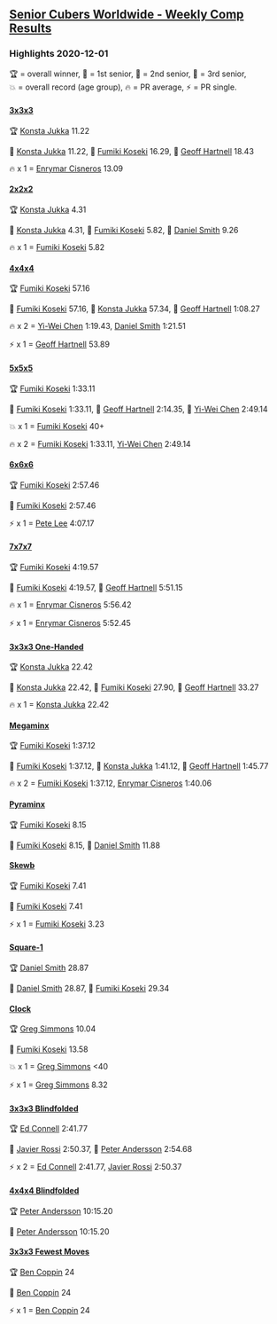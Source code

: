 <style>table {white-space: nowrap;}</style>
<link rel="stylesheet" type="text/css" href="/scw-comp/css/flags.css" />

## [Senior Cubers Worldwide - Weekly Comp Results](/scw-comp/results/)
### Highlights 2020-12-01

<span style="white-space: nowrap;">🏆 = overall winner</span>, <span style="white-space: nowrap;">🥇 = 1st senior</span>, <span style="white-space: nowrap;">🥈 = 2nd senior</span>, <span style="white-space: nowrap;">🥉 = 3rd senior</span>, <span style="white-space: nowrap;">💥 = overall record (age group)</span>, <span style="white-space: nowrap;">🔥 = PR average</span>, <span style="white-space: nowrap;">⚡ = PR single</span>.

#### [3x3x3](333.md)

<span style="white-space: nowrap;">🏆 [Konsta Jukka](../../persons/konsta_jukka/333.md) 11.22</span>

<span style="white-space: nowrap;">🥇 [Konsta Jukka](../../persons/konsta_jukka/333.md) 11.22</span>, <span style="white-space: nowrap;">🥈 [Fumiki Koseki](../../persons/fumiki_koseki/333.md) 16.29</span>, <span style="white-space: nowrap;">🥉 [Geoff Hartnell](../../persons/geoff_hartnell/333.md) 18.43</span>

🔥 x 1 = <span style="white-space: nowrap;">[Enrymar Cisneros](../../persons/enrymar_cisneros/333.md) 13.09</span>

#### [2x2x2](222.md)

<span style="white-space: nowrap;">🏆 [Konsta Jukka](../../persons/konsta_jukka/222.md) 4.31</span>

<span style="white-space: nowrap;">🥇 [Konsta Jukka](../../persons/konsta_jukka/222.md) 4.31</span>, <span style="white-space: nowrap;">🥈 [Fumiki Koseki](../../persons/fumiki_koseki/222.md) 5.82</span>, <span style="white-space: nowrap;">🥉 [Daniel Smith](../../persons/daniel_smith/222.md) 9.26</span>

🔥 x 1 = <span style="white-space: nowrap;">[Fumiki Koseki](../../persons/fumiki_koseki/222.md) 5.82</span>

#### [4x4x4](444.md)

<span style="white-space: nowrap;">🏆 [Fumiki Koseki](../../persons/fumiki_koseki/444.md) 57.16</span>

<span style="white-space: nowrap;">🥇 [Fumiki Koseki](../../persons/fumiki_koseki/444.md) 57.16</span>, <span style="white-space: nowrap;">🥈 [Konsta Jukka](../../persons/konsta_jukka/444.md) 57.34</span>, <span style="white-space: nowrap;">🥉 [Geoff Hartnell](../../persons/geoff_hartnell/444.md) 1:08.27</span>

🔥 x 2 = <span style="white-space: nowrap;">[Yi-Wei Chen](../../persons/yi_wei_chen/444.md) 1:19.43</span>, <span style="white-space: nowrap;">[Daniel Smith](../../persons/daniel_smith/444.md) 1:21.51</span>

⚡ x 1 = <span style="white-space: nowrap;">[Geoff Hartnell](../../persons/geoff_hartnell/444.md) 53.89</span>

#### [5x5x5](555.md)

<span style="white-space: nowrap;">🏆 [Fumiki Koseki](../../persons/fumiki_koseki/555.md) 1:33.11</span>

<span style="white-space: nowrap;">🥇 [Fumiki Koseki](../../persons/fumiki_koseki/555.md) 1:33.11</span>, <span style="white-space: nowrap;">🥈 [Geoff Hartnell](../../persons/geoff_hartnell/555.md) 2:14.35</span>, <span style="white-space: nowrap;">🥉 [Yi-Wei Chen](../../persons/yi_wei_chen/555.md) 2:49.14</span>

💥 x 1 = <span style="white-space: nowrap;">[Fumiki Koseki](../../persons/fumiki_koseki/555.md) 40+</span>

🔥 x 2 = <span style="white-space: nowrap;">[Fumiki Koseki](../../persons/fumiki_koseki/555.md) 1:33.11</span>, <span style="white-space: nowrap;">[Yi-Wei Chen](../../persons/yi_wei_chen/555.md) 2:49.14</span>

#### [6x6x6](666.md)

<span style="white-space: nowrap;">🏆 [Fumiki Koseki](../../persons/fumiki_koseki/666.md) 2:57.46</span>

<span style="white-space: nowrap;">🥇 [Fumiki Koseki](../../persons/fumiki_koseki/666.md) 2:57.46</span>

⚡ x 1 = <span style="white-space: nowrap;">[Pete Lee](../../persons/pete_lee/666.md) 4:07.17</span>

#### [7x7x7](777.md)

<span style="white-space: nowrap;">🏆 [Fumiki Koseki](../../persons/fumiki_koseki/777.md) 4:19.57</span>

<span style="white-space: nowrap;">🥇 [Fumiki Koseki](../../persons/fumiki_koseki/777.md) 4:19.57</span>, <span style="white-space: nowrap;">🥈 [Geoff Hartnell](../../persons/geoff_hartnell/777.md) 5:51.15</span>

🔥 x 1 = <span style="white-space: nowrap;">[Enrymar Cisneros](../../persons/enrymar_cisneros/777.md) 5:56.42</span>

⚡ x 1 = <span style="white-space: nowrap;">[Enrymar Cisneros](../../persons/enrymar_cisneros/777.md) 5:52.45</span>

#### [3x3x3 One-Handed](333oh.md)

<span style="white-space: nowrap;">🏆 [Konsta Jukka](../../persons/konsta_jukka/333oh.md) 22.42</span>

<span style="white-space: nowrap;">🥇 [Konsta Jukka](../../persons/konsta_jukka/333oh.md) 22.42</span>, <span style="white-space: nowrap;">🥈 [Fumiki Koseki](../../persons/fumiki_koseki/333oh.md) 27.90</span>, <span style="white-space: nowrap;">🥉 [Geoff Hartnell](../../persons/geoff_hartnell/333oh.md) 33.27</span>

🔥 x 1 = <span style="white-space: nowrap;">[Konsta Jukka](../../persons/konsta_jukka/333oh.md) 22.42</span>

#### [Megaminx](minx.md)

<span style="white-space: nowrap;">🏆 [Fumiki Koseki](../../persons/fumiki_koseki/minx.md) 1:37.12</span>

<span style="white-space: nowrap;">🥇 [Fumiki Koseki](../../persons/fumiki_koseki/minx.md) 1:37.12</span>, <span style="white-space: nowrap;">🥈 [Konsta Jukka](../../persons/konsta_jukka/minx.md) 1:41.12</span>, <span style="white-space: nowrap;">🥉 [Geoff Hartnell](../../persons/geoff_hartnell/minx.md) 1:45.77</span>

🔥 x 2 = <span style="white-space: nowrap;">[Fumiki Koseki](../../persons/fumiki_koseki/minx.md) 1:37.12</span>, <span style="white-space: nowrap;">[Enrymar Cisneros](../../persons/enrymar_cisneros/minx.md) 1:40.06</span>

#### [Pyraminx](pyram.md)

<span style="white-space: nowrap;">🏆 [Fumiki Koseki](../../persons/fumiki_koseki/pyram.md) 8.15</span>

<span style="white-space: nowrap;">🥇 [Fumiki Koseki](../../persons/fumiki_koseki/pyram.md) 8.15</span>, <span style="white-space: nowrap;">🥈 [Daniel Smith](../../persons/daniel_smith/pyram.md) 11.88</span>

#### [Skewb](skewb.md)

<span style="white-space: nowrap;">🏆 [Fumiki Koseki](../../persons/fumiki_koseki/skewb.md) 7.41</span>

<span style="white-space: nowrap;">🥇 [Fumiki Koseki](../../persons/fumiki_koseki/skewb.md) 7.41</span>

⚡ x 1 = <span style="white-space: nowrap;">[Fumiki Koseki](../../persons/fumiki_koseki/skewb.md) 3.23</span>

#### [Square-1](sq1.md)

<span style="white-space: nowrap;">🏆 [Daniel Smith](../../persons/daniel_smith/sq1.md) 28.87</span>

<span style="white-space: nowrap;">🥇 [Daniel Smith](../../persons/daniel_smith/sq1.md) 28.87</span>, <span style="white-space: nowrap;">🥈 [Fumiki Koseki](../../persons/fumiki_koseki/sq1.md) 29.34</span>

#### [Clock](clock.md)

<span style="white-space: nowrap;">🏆 [Greg Simmons](../../persons/greg_simmons/clock.md) 10.04</span>

<span style="white-space: nowrap;">🥇 [Fumiki Koseki](../../persons/fumiki_koseki/clock.md) 13.58</span>

💥 x 1 = <span style="white-space: nowrap;">[Greg Simmons](../../persons/greg_simmons/clock.md) <40</span>

⚡ x 1 = <span style="white-space: nowrap;">[Greg Simmons](../../persons/greg_simmons/clock.md) 8.32</span>

#### [3x3x3 Blindfolded](333bf.md)

<span style="white-space: nowrap;">🏆 [Ed Connell](../../persons/ed_connell/333bf.md) 2:41.77</span>

<span style="white-space: nowrap;">🥇 [Javier Rossi](../../persons/javier_rossi/333bf.md) 2:50.37</span>, <span style="white-space: nowrap;">🥈 [Peter Andersson](../../persons/peter_andersson/333bf.md) 2:54.68</span>

⚡ x 2 = <span style="white-space: nowrap;">[Ed Connell](../../persons/ed_connell/333bf.md) 2:41.77</span>, <span style="white-space: nowrap;">[Javier Rossi](../../persons/javier_rossi/333bf.md) 2:50.37</span>

#### [4x4x4 Blindfolded](444bf.md)

<span style="white-space: nowrap;">🏆 [Peter Andersson](../../persons/peter_andersson/444bf.md) 10:15.20</span>

<span style="white-space: nowrap;">🥇 [Peter Andersson](../../persons/peter_andersson/444bf.md) 10:15.20</span>

#### [3x3x3 Fewest Moves](333fm.md)

<span style="white-space: nowrap;">🏆 [Ben Coppin](../../persons/ben_coppin/333fm.md) 24</span>

<span style="white-space: nowrap;">🥇 [Ben Coppin](../../persons/ben_coppin/333fm.md) 24</span>

⚡ x 1 = <span style="white-space: nowrap;">[Ben Coppin](../../persons/ben_coppin/333fm.md) 24</span>


<!-- Global site tag (gtag.js) - Google Analytics -->
<script async src="https://www.googletagmanager.com/gtag/js?id=UA-86348435-3"></script>
<script>window.dataLayer = window.dataLayer || []; function gtag() {dataLayer.push(arguments);} gtag('js', new Date()); gtag('config', 'UA-86348435-3');</script>
